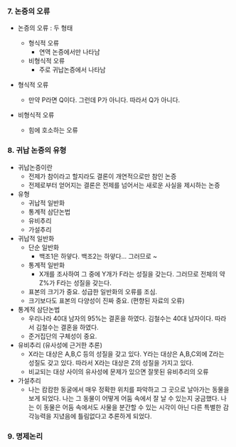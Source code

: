 ### 7. 논증의 오류

- 논증의 오류 : 두 형태

  - 형식적 오류
    - 연역 논증에서만 나타남
  - 비형식적 오류
    - 주로 귀납논증에서 나타남

- 형식적 오류
  - 만약 P라면 Q이다. 그런데 P가 아니다. 따라서 Q가 아니다.
- 비형식적 오류
  - 힘에 호소하는 오류

### 8. 귀납 논증의 유형

- 귀납논증이란
  - 전제가 참이라고 할지라도 결론이 개연적으로만 참인 논증
  - 전제로부터 얻어지는 결론은 전제를 넘어서는 새로운 사실을 제시하는 논증
- 유형
  - 귀납적 일반화
  - 통계적 삼단논법
  - 유비추리
  - 가설추리
- 귀납적 일반화
  - 단순 일반화
    - 백조1은 하얗다. 백조2는 하얗다... 그러므로 ~
  - 통계적 일반화
    - X개를 조사하여 그 중에 Y개가 F라는 성질을 갖는다. 그러므로 전체의 약 Z%가 F라는 성질을 갖는다.
  - 표본의 크기가 중요. 성급한 일반화의 오류를 조심.
  - 크기보다도 표본의 다양성이 진짜 중요. (편향된 자료의 오류)
- 통계적 삼단논법
  - 우리나라 40대 남자의 95%는 결혼을 하였다. 김철수는 40대 남자이다. 따라서 김철수는 결혼을 하였다.
  - 준거집단의 구체성이 중요.
- 유비추리 (유사성에 근거한 추론)
  - X라는 대상은 A,B,C 등의 성질을 갖고 있다. Y라는 대상은 A,B,C외에 Z라는 성질도 갖고 있다. 따라서 X라는 대상은 Z의 성질을 가지고 있다.
  - 비교되는 대상 사이의 유사성에 문제가 있으면 잘못된 유비추리의 오류
- 가설추리
  - 나는 캄캄한 동굴에서 매우 정확한 위치를 파악하고 그 곳으로 날아가는 동물을 보게 되었다. 나는 그 동물이 어떻게 어둠 속에서 잘 날 수 있는지 궁금했다. 나는 이 동물은 어둠 속에서도 사물을 분간할 수 있는 시각이 아닌 다른 특별한 감각능력을 지녔음에 틀림없다고 추론하게 되었다.

### 9. 명제논리
